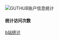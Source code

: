 ![GUTHUB账户信息统计](https://github-syats.ubrong.com/api?username=QwQ1118&show_icons=true)

#### 统计访问次数
[b站统计](https://stats.justong.cn/api/bilinili/?id=3322966873&theme=dark&lang=zh-CN)
